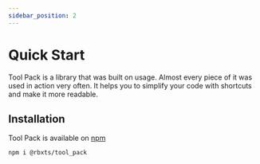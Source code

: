 ```yaml
---
sidebar_position: 2
---
```


# Quick Start

Tool Pack is a library that was built on usage. Almost every piece of it was used in action very often. It helps you to simplify your code with shortcuts and make it more readable. 

## Installation

Tool Pack is available on [npm](https://www.npmjs.com/package/@rbxts/tool_pack)

```bash title="Terminal"
npm i @rbxts/tool_pack
```
